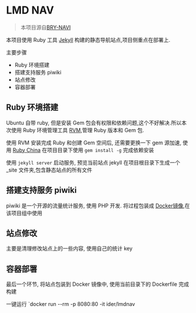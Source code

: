 # LMD NAV
> 本项目源自[BRY-NAVI](https://github.com/BYR-Navi/BYR-Navi)

本项目使用 Ruby 工具 [Jekyll](http://jekyll.com.cn/) 构建的静态导航站点,项目侧重点在部署上.

主要步骤

+ Ruby 环境搭建
+ 搭建支持服务 piwiki
+ 站点修改
+ 容器部署


## Ruby 环境搭建

Ubuntu 自带 ruby, 但是安装 Gem 包会有权限和依赖问题,这个不好解决.所以本次使用 Ruby 环境管理工具 [RVM](https://ruby-china.org/wiki/rvm-guide),管理 Ruby 版本和 Gem 包.

使用 RVM 安装完成 Ruby 和创建 Gem 空间后, 还需要更换一下 gem 源加速, 使用 [Ruby China](https://gems.ruby-china.org/)
在项目目录下使用 `gem install -g` 完成依赖安装

使用 `jekyll server` 启动服务, 预览当前站点
jekyll 在项目根目录下生成一个 _site 文件夹,包含静态站点的所有文件

## 搭建支持服务 piwiki

piwiki 是一个开源的流量统计服务, 使用 PHP 开发. 将过程包装成 [Docker镜像](https://hub.docker.com/r/ider/piwiki/),在该项目组中使用

## 站点修改

主要是清理修改站点上的一些内容, 使用自己的统计 key

## 容器部署

最后一个环节, 将站点包装到 Docker 镜像中, 使用当前目录下的 Dockerfile 完成构建

一键运行
`docker run --rm  -p 8080:80 -it ider/lmdnav
